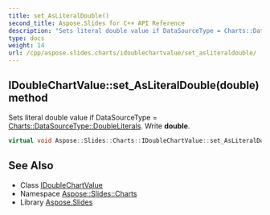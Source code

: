 ```yaml
---
title: set_AsLiteralDouble()
second_title: Aspose.Slides for C++ API Reference
description: "Sets literal double value if DataSourceType = Charts::DataSourceType::DoubleLiterals. Write double."
type: docs
weight: 14
url: /cpp/aspose.slides.charts/idoublechartvalue/set_asliteraldouble/
---
```

## IDoubleChartValue::set_AsLiteralDouble(double) method


Sets literal double value if DataSourceType = [Charts::DataSourceType::DoubleLiterals](../../datasourcetype/). Write **double**.

```cpp
virtual void Aspose::Slides::Charts::IDoubleChartValue::set_AsLiteralDouble(double value)=0
```

## See Also

* Class [IDoubleChartValue](./)
* Namespace [Aspose::Slides::Charts](../)
* Library [Aspose.Slides](../../)